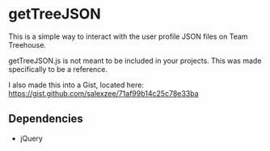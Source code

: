 # getTreeJSON
This is a simple way to interact with the user profile JSON files on Team Treehouse.

getTreeJSON.js is not meant to be included in your projects. This was made specifically to be a reference.

I also made this into a Gist, located here: https://gist.github.com/salexzee/71af99b14c25c78e33ba

Dependencies
-----------
* jQuery

